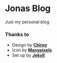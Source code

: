# Jonas Blog

Just my personal blog 

### Thanks to

- Design by [**Chirpy**](https://github.com/cotes2020/jekyll-theme-chirpy/)
- Icon by [**Manypixels**](https://www.manypixels.co)
- Set up by [**Jekyll**](https://jekyllrb.com)